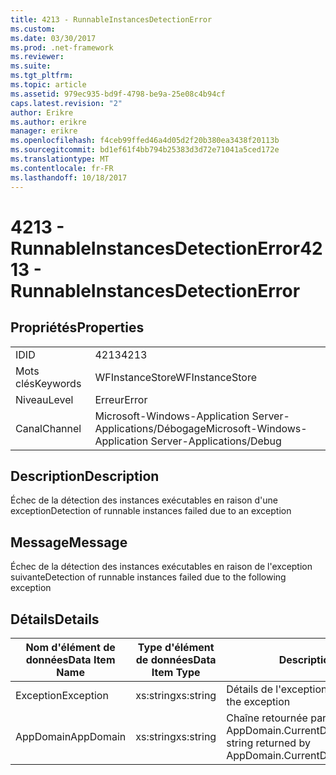 ```yaml
---
title: 4213 - RunnableInstancesDetectionError
ms.custom: 
ms.date: 03/30/2017
ms.prod: .net-framework
ms.reviewer: 
ms.suite: 
ms.tgt_pltfrm: 
ms.topic: article
ms.assetid: 979ec935-bd9f-4798-be9a-25e08c4b94cf
caps.latest.revision: "2"
author: Erikre
ms.author: erikre
manager: erikre
ms.openlocfilehash: f4ceb99ffed46a4d05d2f20b380ea3438f20113b
ms.sourcegitcommit: bd1ef61f4bb794b25383d3d72e71041a5ced172e
ms.translationtype: MT
ms.contentlocale: fr-FR
ms.lasthandoff: 10/18/2017
---
```

# <a name="4213---runnableinstancesdetectionerror"></a><span data-ttu-id="be29d-102">4213 - RunnableInstancesDetectionError</span><span class="sxs-lookup"><span data-stu-id="be29d-102">4213 - RunnableInstancesDetectionError</span></span>
## <a name="properties"></a><span data-ttu-id="be29d-103">Propriétés</span><span class="sxs-lookup"><span data-stu-id="be29d-103">Properties</span></span>  
  
|||  
|-|-|  
|<span data-ttu-id="be29d-104">ID</span><span class="sxs-lookup"><span data-stu-id="be29d-104">ID</span></span>|<span data-ttu-id="be29d-105">4213</span><span class="sxs-lookup"><span data-stu-id="be29d-105">4213</span></span>|  
|<span data-ttu-id="be29d-106">Mots clés</span><span class="sxs-lookup"><span data-stu-id="be29d-106">Keywords</span></span>|<span data-ttu-id="be29d-107">WFInstanceStore</span><span class="sxs-lookup"><span data-stu-id="be29d-107">WFInstanceStore</span></span>|  
|<span data-ttu-id="be29d-108">Niveau</span><span class="sxs-lookup"><span data-stu-id="be29d-108">Level</span></span>|<span data-ttu-id="be29d-109">Erreur</span><span class="sxs-lookup"><span data-stu-id="be29d-109">Error</span></span>|  
|<span data-ttu-id="be29d-110">Canal</span><span class="sxs-lookup"><span data-stu-id="be29d-110">Channel</span></span>|<span data-ttu-id="be29d-111">Microsoft-Windows-Application Server-Applications/Débogage</span><span class="sxs-lookup"><span data-stu-id="be29d-111">Microsoft-Windows-Application Server-Applications/Debug</span></span>|  
  
## <a name="description"></a><span data-ttu-id="be29d-112">Description</span><span class="sxs-lookup"><span data-stu-id="be29d-112">Description</span></span>  
 <span data-ttu-id="be29d-113">Échec de la détection des instances exécutables en raison d'une exception</span><span class="sxs-lookup"><span data-stu-id="be29d-113">Detection of runnable instances failed due to an exception</span></span>  
  
## <a name="message"></a><span data-ttu-id="be29d-114">Message</span><span class="sxs-lookup"><span data-stu-id="be29d-114">Message</span></span>  
 <span data-ttu-id="be29d-115">Échec de la détection des instances exécutables en raison de l'exception suivante</span><span class="sxs-lookup"><span data-stu-id="be29d-115">Detection of runnable instances failed due to the following exception</span></span>  
  
## <a name="details"></a><span data-ttu-id="be29d-116">Détails</span><span class="sxs-lookup"><span data-stu-id="be29d-116">Details</span></span>  
  
|<span data-ttu-id="be29d-117">Nom d'élément de données</span><span class="sxs-lookup"><span data-stu-id="be29d-117">Data Item Name</span></span>|<span data-ttu-id="be29d-118">Type d'élément de données</span><span class="sxs-lookup"><span data-stu-id="be29d-118">Data Item Type</span></span>|<span data-ttu-id="be29d-119">Description</span><span class="sxs-lookup"><span data-stu-id="be29d-119">Description</span></span>|  
|--------------------|--------------------|-----------------|  
|<span data-ttu-id="be29d-120">Exception</span><span class="sxs-lookup"><span data-stu-id="be29d-120">Exception</span></span>|<span data-ttu-id="be29d-121">xs:string</span><span class="sxs-lookup"><span data-stu-id="be29d-121">xs:string</span></span>|<span data-ttu-id="be29d-122">Détails de l'exception</span><span class="sxs-lookup"><span data-stu-id="be29d-122">The exception details for the exception</span></span>|  
|<span data-ttu-id="be29d-123">AppDomain</span><span class="sxs-lookup"><span data-stu-id="be29d-123">AppDomain</span></span>|<span data-ttu-id="be29d-124">xs:string</span><span class="sxs-lookup"><span data-stu-id="be29d-124">xs:string</span></span>|<span data-ttu-id="be29d-125">Chaîne retournée par AppDomain.CurrentDomain.FriendlyName.</span><span class="sxs-lookup"><span data-stu-id="be29d-125">The string returned by AppDomain.CurrentDomain.FriendlyName.</span></span>|
